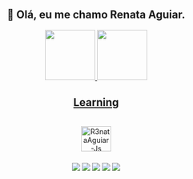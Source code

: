 ## <div align="center">  👻 Olá, eu me chamo Renata Aguiar.
     
      
          
          
          
<div align="center">
    

  
  <div align="center">
  <a href="https://github.com/R3nataAguiar"><img height="100em" src="https://github-readme-stats.vercel.app/api?username=R3nataAguiar&show_icons=true&theme=synthwave&include_all_commits=true&count_private=true"/> 
   <img height="100em" src="https://github-readme-stats.vercel.app/api/top-langs/?username=R3nataAguiar&layout=compact&langs_count=16&theme=synthwave"/>
       
  
   ## <div align="center"> Learning
  <div style="display: inline_block"><br>
       <img align="center" alt="R3nataAguiar-Js" <img align="center" alt="R3nataAguiar-Js" height="50" width="60" src="https://cdn.jsdelivr.net/gh/devicons/devicon/icons/java/java-original-wordmark.svg"/> 
     </div>
       
       
###
      
   <a href="https://open.spotify.com/user/renata_aguiar?si=Qd2d2SE0R-a2NiK0wf7gfA" target="_blank"><img src="https://img.shields.io/badge/Spotify-1ED760?&style=for-the-badge&logo=spotify&logoColor=white" target="_blank"></a> 
   <a href="https://renataaguiar034@gmail.com" target="_blank"> <img src="https://img.shields.io/badge/Gmail-D14836?style=for-the-badge&logo=gmail&logoColor=white" target="_blank"></a> 
   <a href="https://www.facebook.com/renata.p.deaguiar/" target="_blank"> <img src="https://img.shields.io/badge/Facebook-1877F2?style=for-the-badge&logo=facebook&logoColor=white" target="_blank"></a> 
   <a href="https://www.instagram.com/renatascarlet/" target="_blank"><img src="https://img.shields.io/badge/Instagram-E4405F?style=for-the-badge&logo=instagram&logoColor=white" target="_blank"></a>
    <a href="https://www.linkedin.com/in/renata-aguiar-2849ab2a4/" target="_blank"><img src="https://img.shields.io/badge/LinkedIn-0077B5?style=for-the-badge&logo=linkedin&logoColor=white" target="_blank"></a>
   
   
  <div>
  
       
